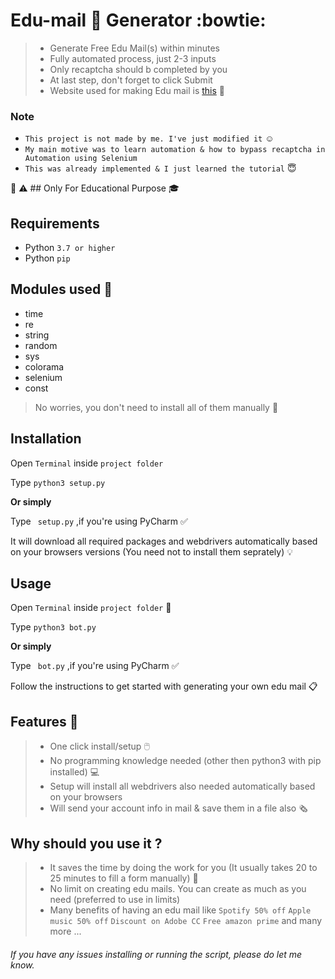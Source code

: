 # Edu-mail 📧 Generator :bowtie:

> - Generate Free Edu Mail(s) within minutes 
> - Fully automated process, just 2-3 inputs
> - Only recaptcha should b completed by you
> - At last step, don't forget to click Submit
> - Website used for making Edu mail is [this](https://www.opencccapply.net/gateway/apply) 🔗

### Note

- ```This project is not made by me. I've just modified it```  ☺️
- ```My main motive was to learn automation & how to bypass recaptcha in Automation using Selenium```
- ```This was already implemented & I just learned the tutorial```  😇

🔖 ⚠️ ## Only For Educational Purpose 🎓
## Requirements

- Python `3.7 or higher`
- Python `pip` 

## Modules used 📝

- time
- re
- string
- random
- sys
- colorama
- selenium
- const

> No worries, you don't need to install all of them manually 🚫

## Installation

Open `Terminal` inside `project folder`

Type ```python3 setup.py```

__Or simply__

Type ``` setup.py``` ,if you're using PyCharm  ✅

It will download all required packages and webdrivers automatically based on your browsers versions (You need not to install them seprately) 💡

## Usage

Open `Terminal` inside `project folder` 📂

Type ```python3 bot.py```

__Or simply__

Type ``` bot.py``` ,if you're using PyCharm  ✅

Follow the instructions to get started with generating your own edu mail 📋

## Features 🎁

> - One click install/setup 🖱️
> - No programming knowledge needed (other then python3 with pip installed) 💻
> - Setup will install all webdrivers also needed automatically based on your browsers
> - Will send your account info in mail & save them in a file also 🗞️

## Why should you use it ?

> - It saves the time by doing the work for you (It usually takes 20 to 25 minutes to fill a form manually) 💯
> - No limit on creating edu mails. You can create as much as you need (preferred to use in limits)
> - Many benefits of having an edu mail like `Spotify 50% off` `Apple music 50% off` `Discount on Adobe CC` `Free amazon prime` and many more ...

###### If you have any issues installing or running the script, please do let me know.
